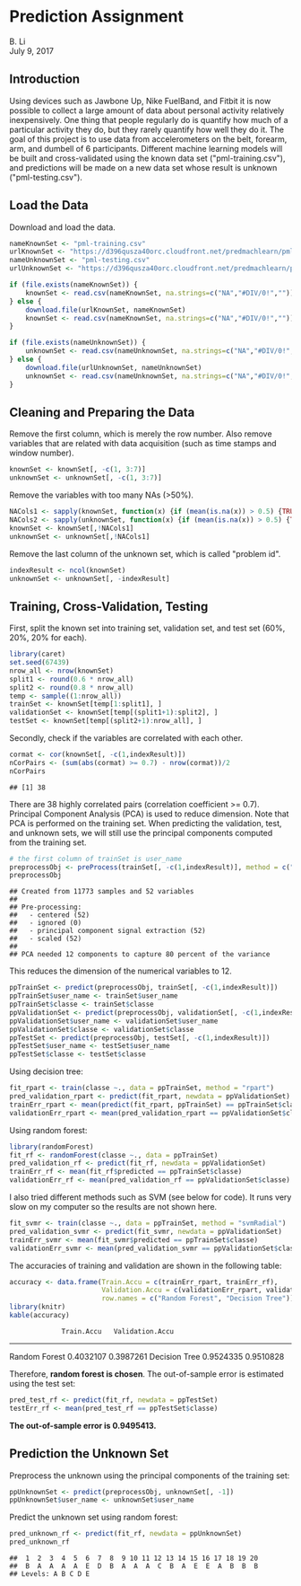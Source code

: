 # Prediction Assignment
B. Li  
July 9, 2017  



## Introduction

Using devices such as Jawbone Up, Nike FuelBand, and Fitbit it is now possible to collect a large amount of data about personal activity relatively inexpensively. One thing that people regularly do is quantify how much of a particular activity they do, but they rarely quantify how well they do it. The goal of this project is to use data from accelerometers on the belt, forearm, arm, and dumbell of 6 participants. Different machine learning models will be built and cross-validated using the known data set ("pml-training.csv"), and predictions will be made on a new data set whose result is unknown ("pml-testing.csv"). 

## Load the Data

Download and load the data.


```r
nameKnownSet <- "pml-training.csv"
urlKnownSet <- "https://d396qusza40orc.cloudfront.net/predmachlearn/pml-training.csv"
nameUnknownSet <- "pml-testing.csv"
urlUnknownSet <- "https://d396qusza40orc.cloudfront.net/predmachlearn/pml-testing.csv"

if (file.exists(nameKnownSet)) {
    knownSet <- read.csv(nameKnownSet, na.strings=c("NA","#DIV/0!",""))
} else { 
    download.file(urlKnownSet, nameKnownSet)
    knownSet <- read.csv(nameKnownSet, na.strings=c("NA","#DIV/0!",""))
}

if (file.exists(nameUnknownSet)) {
    unknownSet <- read.csv(nameUnknownSet, na.strings=c("NA","#DIV/0!",""))
} else { 
    download.file(urlUnknownSet, nameUnknownSet)
    unknownSet <- read.csv(nameUnknownSet, na.strings=c("NA","#DIV/0!",""))
}  
```


## Cleaning and Preparing the Data

Remove the first column, which is merely the row number. Also remove variables that are related with data acquisition (such as time stamps and window number).


```r
knownSet <- knownSet[, -c(1, 3:7)]
unknownSet <- unknownSet[, -c(1, 3:7)]
```

Remove the variables with too many NAs (>50%). 


```r
NACols1 <- sapply(knownSet, function(x) {if (mean(is.na(x)) > 0.5) {TRUE} else {FALSE}})
NACols2 <- sapply(unknownSet, function(x) {if (mean(is.na(x)) > 0.5) {TRUE} else {FALSE}})
knownSet <- knownSet[,!NACols1]
unknownSet <- unknownSet[,!NACols1]
```

Remove the last column of the unknown set, which is called "problem id".


```r
indexResult <- ncol(knownSet)
unknownSet <- unknownSet[, -indexResult]
```

## Training, Cross-Validation, Testing

First, split the known set into training set, validation set, and test set (60%, 20%, 20% for each). 


```r
library(caret)
set.seed(67439)
nrow_all <- nrow(knownSet)
split1 <- round(0.6 * nrow_all)
split2 <- round(0.8 * nrow_all)
temp <- sample((1:nrow_all))
trainSet <- knownSet[temp[1:split1], ]
validationSet <- knownSet[temp[(split1+1):split2], ]
testSet <- knownSet[temp[(split2+1):nrow_all], ]
```

Secondly, check if the variables are correlated with each other.


```r
cormat <- cor(knownSet[, -c(1,indexResult)])
nCorPairs <- (sum(abs(cormat) >= 0.7) - nrow(cormat))/2
nCorPairs
```

```
## [1] 38
```

There are 38 highly correlated pairs (correlation coefficient >= 0.7). Principal Component Analysis (PCA) is used to reduce dimension. Note that PCA is performed on the training set. When predicting the validation, test, and unknown sets, we will still use the principal components computed from the training set. 


```r
# the first column of trainSet is user_name
preprocessObj <- preProcess(trainSet[, -c(1,indexResult)], method = c("center", "scale", "pca"), thresh = 0.8)
preprocessObj
```

```
## Created from 11773 samples and 52 variables
## 
## Pre-processing:
##   - centered (52)
##   - ignored (0)
##   - principal component signal extraction (52)
##   - scaled (52)
## 
## PCA needed 12 components to capture 80 percent of the variance
```

This reduces the dimension of the numerical variables to 12. 


```r
ppTrainSet <- predict(preprocessObj, trainSet[, -c(1,indexResult)])
ppTrainSet$user_name <- trainSet$user_name
ppTrainSet$classe <- trainSet$classe
ppValidationSet <- predict(preprocessObj, validationSet[, -c(1,indexResult)])
ppValidationSet$user_name <- validationSet$user_name
ppValidationSet$classe <- validationSet$classe
ppTestSet <- predict(preprocessObj, testSet[, -c(1,indexResult)])
ppTestSet$user_name <- testSet$user_name
ppTestSet$classe <- testSet$classe
```

Using decision tree:


```r
fit_rpart <- train(classe ~., data = ppTrainSet, method = "rpart")
pred_validation_rpart <- predict(fit_rpart, newdata = ppValidationSet)
trainErr_rpart <- mean(predict(fit_rpart, ppTrainSet) == ppTrainSet$classe)
validationErr_rpart <- mean(pred_validation_rpart == ppValidationSet$classe)
```

Using random forest:


```r
library(randomForest)
fit_rf <- randomForest(classe ~., data = ppTrainSet)
pred_validation_rf <- predict(fit_rf, newdata = ppValidationSet)
trainErr_rf <- mean(fit_rf$predicted == ppTrainSet$classe)
validationErr_rf <- mean(pred_validation_rf == ppValidationSet$classe)
```

I also tried different methods such as SVM (see below for code). It runs very slow on my computer so the results are not shown here.


```r
fit_svmr <- train(classe ~., data = ppTrainSet, method = "svmRadial")
pred_validation_svmr <- predict(fit_svmr, newdata = ppValidationSet)
trainErr_svmr <- mean(fit_svmr$predicted == ppTrainSet$classe)
validationErr_svmr <- mean(pred_validation_svmr == ppValidationSet$classe)
```

The accuracies of training and validation are shown in the following table:


```r
accuracy <- data.frame(Train.Accu = c(trainErr_rpart, trainErr_rf), 
                       Validation.Accu = c(validationErr_rpart, validationErr_rf),
                       row.names = c("Random Forest", "Decision Tree"))
library(knitr)
kable(accuracy)
```

                 Train.Accu   Validation.Accu
--------------  -----------  ----------------
Random Forest     0.4032107         0.3987261
Decision Tree     0.9524335         0.9510828

Therefore, **random forest is chosen**. The out-of-sample error is estimated using the test set:


```r
pred_test_rf <- predict(fit_rf, newdata = ppTestSet)
testErr_rf <- mean(pred_test_rf == ppTestSet$classe)
```

**The out-of-sample error is 0.9495413.**

## Prediction the Unknown Set

Preprocess the unknown using the principal components of the training set:


```r
ppUnknownSet <- predict(preprocessObj, unknownSet[, -1])
ppUnknownSet$user_name <- unknownSet$user_name
```

Predict the unknown set using random forest:


```r
pred_unknown_rf <- predict(fit_rf, newdata = ppUnknownSet)
pred_unknown_rf
```

```
##  1  2  3  4  5  6  7  8  9 10 11 12 13 14 15 16 17 18 19 20 
##  B  A  A  A  A  E  D  B  A  A  A  C  B  A  E  E  A  B  B  B 
## Levels: A B C D E
```


